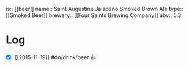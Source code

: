 is:: [[beer]]
name:: Saint Augustine Jalapeño Smoked Brown Ale
type:: [[Smoked Beer]]
brewery:: [[Four Saints Brewing Company]]
abv:: 5.3

# Log
- [x] [[2015-11-19]] #do/drink/beer 👍
